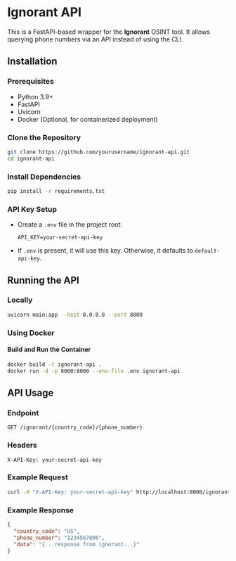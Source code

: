 # Ignorant API

This is a FastAPI-based wrapper for the **Ignorant** OSINT tool. It allows querying phone numbers via an API instead of using the CLI.

## Installation

### Prerequisites
- Python 3.9+
- FastAPI
- Uvicorn
- Docker (Optional, for containerized deployment)

### Clone the Repository
```bash
git clone https://github.com/yourusername/ignorant-api.git
cd ignorant-api
```

### Install Dependencies
```bash
pip install -r requirements.txt
```

### API Key Setup
- Create a `.env` file in the project root:
  ```
  API_KEY=your-secret-api-key
  ```
- If `.env` is present, it will use this key. Otherwise, it defaults to `default-api-key`.

## Running the API
### Locally
```bash
uvicorn main:app --host 0.0.0.0 --port 8000
```

### Using Docker
#### Build and Run the Container
```bash
docker build -t ignorant-api .
docker run -d -p 8000:8000 --env-file .env ignorant-api
```

## API Usage
### Endpoint
```
GET /ignorant/{country_code}/{phone_number}
```

### Headers
```
X-API-Key: your-secret-api-key
```

### Example Request
```bash
curl -H "X-API-Key: your-secret-api-key" http://localhost:8000/ignorant/+91/0123456789
```

### Example Response
```json
{
  "country_code": "US",
  "phone_number": "1234567890",
  "data": "{...response from ignorant...}"
}
```